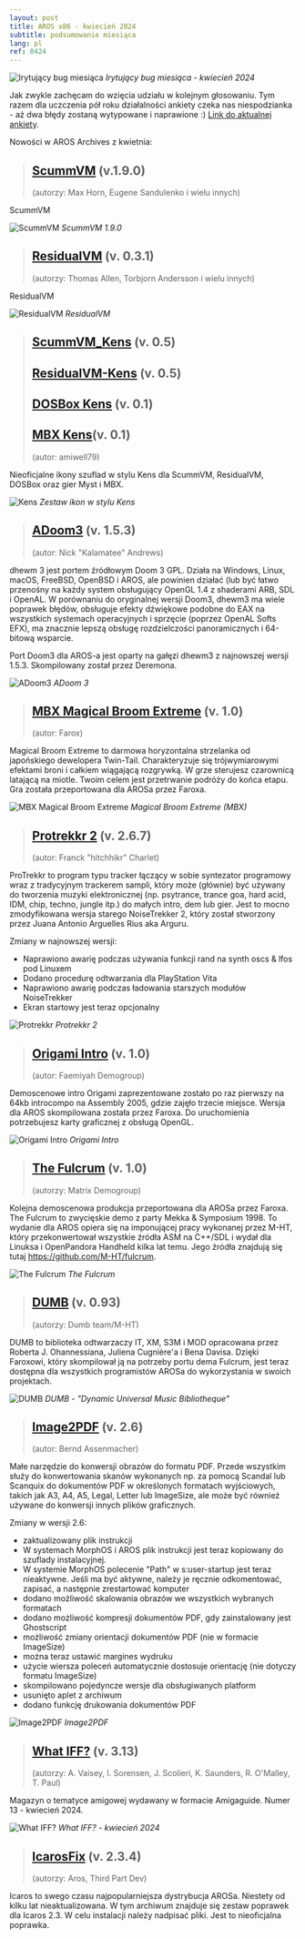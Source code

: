 ```yaml
---
layout: post
title: AROS x86 - kwiecień 2024
subtitle: podsumowanie miesiąca
lang: pl
ref: 0424
---
```




![Irytujący bug miesiąca](/assets/img/ibotm0424.png)
*Irytujący bug miesiąca - kwiecień 2024*

Jak zwykle zachęcam do wzięcia udziału w kolejnym głosowaniu. Tym razem dla uczczenia pół roku działalności ankiety czeka nas niespodzianka - aż dwa błędy zostaną wytypowane i naprawione :) [Link do aktualnej ankiety](https://www.arosworld.org/infusions/forum/viewthread.php?thread_id=1228&pid=4744). 

Nowości w AROS Archives z kwietnia:

> ## [ScummVM](http://archives.aros-exec.org/?function=showfile&file=emulation/misc/scummvm-1.9.0-1.i386-aros.zip) (v.1.9.0)
> (autorzy: Max Horn, Eugene Sandulenko i wielu innych)

ScummVM

![ScummVM](/assets/img/scumm.png)
*ScummVM 1.9.0*

> ## [ResidualVM](http://archives.aros-exec.org/?function=showfile&file=emulation/misc/residualvm-0.3.1-1.i386-aros.zip) (v. 0.3.1)
> (autorzy: Thomas Allen, Torbjorn Andersson i wielu innych)

ResidualVM

![ResidualVM](/assets/img/residualvm.png)
*ResidualVM*

> ## [ScummVM_Kens](http://archives.aros-exec.org/?function=showfile&file=graphics/icon/scummvm_kens.lha) (v. 0.5)
> ## [ResidualVM-Kens](http://archives.aros-exec.org/?function=showfile&file=graphics/icon/residualvm-kens.lha) (v. 0.5)
> ## [DOSBox Kens](http://archives.aros-exec.org/?function=showfile&file=graphics/icon/dosbox-kens.lha) (v. 0.1)
> ## [MBX Kens](http://archives.aros-exec.org/?function=showfile&file=graphics/icon/mbx-kens-unofficial.lha)(v. 0.1)
> (autor: amiwell79)

Nieoficjalne ikony szuflad w stylu Kens dla ScummVM, ResidualVM, DOSBox oraz gier Myst i MBX.

![Kens](/assets/img/iconscumm.png)
*Zestaw ikon w stylu Kens*

> ## [ADoom3](http://archives.aros-exec.org/?function=showfile&file=game/fps/adoom3-1.5.3.i386-aros.zip) (v. 1.5.3)
> (autor: Nick "Kalamatee" Andrews)

dhewm 3 jest portem źródłowym Doom 3 GPL. Działa na Windows, Linux, macOS, FreeBSD, OpenBSD i AROS, ale powinien działać (lub być łatwo przenośny na każdy system obsługujący OpenGL 1.4 z shaderami ARB, SDL i OpenAL. W porównaniu do oryginalnej wersji Doom3, dhewm3 ma wiele poprawek błędów, obsługuje efekty dźwiękowe podobne do EAX na wszystkich systemach operacyjnych i sprzęcie (poprzez OpenAL Softs EFX), ma znacznie lepszą obsługę rozdzielczości panoramicznych i 64-bitową wsparcie.

Port Doom3 dla AROS-a jest oparty na gałęzi dhewm3 z najnowszej wersji 1.5.3. Skompilowany został przez Deremona. 

![ADoom3](/assets/img/doom3.jpg)
*ADoom 3*

> ## [MBX Magical Broom Extreme](http://archives.aros-exec.org/?function=showfile&file=game/action/mbx.i386-aros.zip) (v. 1.0)
> (autor: Farox)

Magical Broom Extreme to darmowa horyzontalna strzelanka od japońskiego dewelopera Twin-Tail. Charakteryzuje się trójwymiarowymi efektami broni i całkiem wiągającą rozgrywką. W grze sterujesz czarownicą latającą na miotle. Twoim celem jest przetrwanie podróży do końca etapu. Gra została przeportowana dla AROSa przez Faroxa.

![MBX Magical Broom Extreme](/assets/img/mbx.jpg)
*Magical Broom Extreme (MBX)*

> ## [Protrekkr 2](http://archives.aros-exec.org/?function=showfile&file=audio/tracker/protrekkr.i386-aros.zip) (v. 2.6.7)
> (autor: Franck "hitchhikr" Charlet)

ProTrekkr to program typu tracker łączący w sobie syntezator programowy wraz z tradycyjnym trackerem sampli, który może (głównie) być używany do tworzenia muzyki elektronicznej (np. psytrance, trance goa, hard acid, IDM, chip, techno, jungle itp.) do małych intro, dem lub gier. Jest to mocno zmodyfikowana wersja starego NoiseTrekker 2, który został stworzony przez Juana Antonio Arguelles Rius aka Arguru.

Zmiany w najnowszej wersji:
- Naprawiono awarię podczas używania funkcji rand na synth oscs & lfos pod Linuxem
- Dodano procedurę odtwarzania dla PlayStation Vita
- Naprawiono awarię podczas ładowania starszych modułów NoiseTrekker
- Ekran startowy jest teraz opcjonalny

![Protrekkr](/assets/img/protrekkr267.png)
*Protrekkr 2*

> ## [Origami Intro](http://archives.aros-exec.org/?function=showfile&file=demo/intro/origami.i386-aros.zip) (v. 1.0)
> (autor: Faemiyah Demogroup)

Demoscenowe intro Origami zaprezentowane zostało po raz pierwszy na 64kb introcompo na Assembly 2005, gdzie zajęło trzecie miejsce. Wersja dla AROS skompilowana została przez Faroxa. Do uruchomienia potrzebujesz karty graficznej z obsługą OpenGL.

![Origami Intro](/assets/img/origami.jpg)
*Origami Intro*

> ## [The Fulcrum](http://archives.aros-exec.org/?function=showfile&file=demo/scene/thefulcrum.i386-aros.zip) (v. 1.0)
> (autorzy: Matrix Demogroup)

Kolejna demoscenowa produkcja przeportowana dla AROSa przez Faroxa. The Fulcrum to zwycięskie demo z party Mekka & Symposium 1998. To wydanie dla AROS opiera się na imponującej pracy wykonanej przez M-HT, który przekonwertował wszystkie źródła ASM na
C++/SDL i wydał dla Linuksa i OpenPandora Handheld kilka lat temu. Jego źródła znajdują się tutaj https://github.com/M-HT/fulcrum.

![The Fulcrum](/assets/img/fulcrum.jpg)
*The Fulcrum*

> ## [DUMB](http://archives.aros-exec.org/?function=showfile&file=development/library/libdumb.i386-aros.zip) (v. 0.93)
> (autorzy: Dumb team/M-HT)

DUMB to biblioteka odtwarzaczy IT, XM, S3M i MOD opracowana przez Roberta J. Ohannessiana, Juliena Cugnière'a i Bena Davisa. Dzięki Faroxowi, który skompilował ją na potrzeby portu dema Fulcrum, jest teraz dostępna dla wszystkich programistów AROSa do wykorzystania w swoich projektach. 

![DUMB](/assets/img/dumb.png)
*DUMB - "Dynamic Universal Music Bibliotheque"*

> ## [Image2PDF](http://archives.aros-exec.org/?function=showfile&file=office/dtp/image2pdf.lha) (v. 2.6)
> (autor: Bernd Assenmacher)

Małe narzędzie do konwersji obrazów do formatu PDF. Przede wszystkim służy do konwertowania skanów wykonanych np. za pomocą Scandal lub Scanquix do dokumentów PDF w określonych formatach wyjściowych, takich jak A3, A4, A5, Legal, Letter lub ImageSize, ale może być również używane do konwersji innych plików graficznych.

Zmiany w wersji 2.6:
- zaktualizowany plik instrukcji
- W systemach MorphOS i AROS plik instrukcji jest teraz kopiowany do szuflady instalacyjnej.
- W systemie MorphOS polecenie "Path" w s:user-startup jest teraz nieaktywne. Jeśli ma być aktywne, należy je ręcznie odkomentować, zapisać, a następnie zrestartować komputer
- dodano możliwość skalowania obrazów we wszystkich wybranych formatach
- dodano możliwość kompresji dokumentów PDF, gdy zainstalowany jest Ghostscript
- możliwość zmiany orientacji dokumentów PDF (nie w formacie ImageSize)
- można teraz ustawić margines wydruku
- użycie wiersza poleceń automatycznie dostosuje orientację (nie dotyczy formatu ImageSize)
- skompilowano pojedyncze wersje dla obsługiwanych platform
- usunięto aplet z archiwum
- dodano funkcję drukowania dokumentów PDF

![Image2PDF](/assets/img/image2pdf26.png)
*Image2PDF*

> ## [What IFF?](http://archives.aros-exec.org/?function=showfile&file=document/misc/whatiff3.13.nodemo.lha) (v. 3.13)
> (autorzy: A. Vaisey, I. Sorensen, J. Scolieri, K. Saunders, R. O'Malley, T. Paul)

Magazyn o tematyce amigowej wydawany w formacie Amigaguide. Numer 13 - kwiecień 2024.

![What IFF?](/assets/img/whatiff13.png)
*What IFF? - kwiecień 2024*

> ## [IcarosFix](http://archives.aros-exec.org/?function=showfile&file=development/utility/icaros_2.3_fix.lha) (v. 2.3.4)
> (autorzy: Aros, Third Part Dev)

Icaros to swego czasu najpopularniejsza dystrybucja AROSa. Niestety od kilku lat nieaktualizowana. W tym archiwum znajduje się zestaw poprawek dla Icaros 2.3. W celu instalacji należy nadpisać pliki. Jest to nieoficjalna poprawka.
